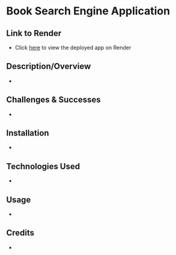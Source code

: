 # Book Search Engine Application 
## Link to Render
- Click [here]() to view the deployed app on Render
## Description/Overview
- 
## Challenges & Successes
- 
## Installation 
- 
## Technologies Used
-
## Usage
-
## Credits
- 